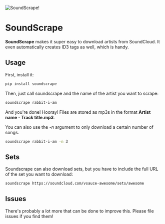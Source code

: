 ![SoundScrape!](http://i.imgur.com/nHAt2ow.png)

SoundScrape
==============

**SoundScrape** makes it super easy to download artists from SoundCloud. It even automatically creates ID3 tags as well, which is handy.

Usage
---------

First, install it:

```bash
pip install soundscrape
```

Then, just call soundscrape and the name of the artist you want to scrape:

```bash
soundscrape rabbit-i-am
```

And you're done! Hooray! Files are stored as mp3s in the format **Artist name - Track title.mp3**.

You can also use the *-n* argument to only download a certain number of songs.

```bash
soundscrape rabbit-i-am -n 3
```

Sets
-------

Soundscrape can also download sets, but you have to include the full URL of the set you want to download:

```bash
soundscrape https://soundcloud.com/vsauce-awesome/sets/awesome
```

Issues
-------

There's probably a lot more that can be done to improve this. Please file issues if you find them!
